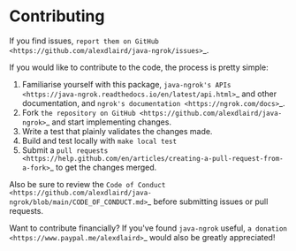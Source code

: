 Contributing
============

If you find issues, `report them on GitHub <https://github.com/alexdlaird/java-ngrok/issues>`_.

If you would like to contribute to the code, the process is pretty simple:

1. Familiarise yourself with this package, `java-ngrok's APIs <https://java-ngrok.readthedocs.io/en/latest/api.html>`_ and other documentation, and `ngrok's documentation <https://ngrok.com/docs>`_.
2. Fork `the repository on GitHub <https://github.com/alexdlaird/java-ngrok>`_ and start implementing changes.
3. Write a test that plainly validates the changes made.
4. Build and test locally with ``make local test``
5. Submit a `pull requests <https://help.github.com/en/articles/creating-a-pull-request-from-a-fork>`_ to get the changes merged.

Also be sure to review the `Code of Conduct <https://github.com/alexdlaird/java-ngrok/blob/main/CODE_OF_CONDUCT.md>`_ before
submitting issues or pull requests.

Want to contribute financially? If you've found ``java-ngrok`` useful, `a donation <https://www.paypal.me/alexdlaird>`_
would also be greatly appreciated!